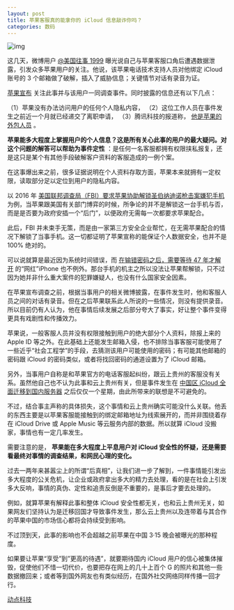 ```yaml
---
layout: post
title: 苹果客服真的能拿你的 iCloud 信息敲诈你吗？
categories: 数码
---
```

![img](http://ww1.sinaimg.cn/large/4b91f9d5gy1fum6p39pyuj20jg0b4tbh.jpg)

这几天，微博用户 [@美国往事 1999](http://tech.sina.com.cn/mobile/n/n/2018-03-06/doc-ifxipenn8630989.shtml) 曝光说自己与苹果客服口角后遭遇数据泄露，引发众多苹果用户的关注。他说，该苹果电话技术支持人员对他绑定 iCloud 账号的 3 个邮箱做了破解，插入了威胁信息；关键情节对话有录音为证。

[苹果宣布](http://tech.sina.com.cn/mobile/n/n/2018-03-08/doc-ifxpwyhw0009430.shtml) 关注此事并与该用户一同调查事件。同时披露的信息还有以下几点：

（1）苹果没有办法访问用户的任何个人隐私内容，
（2）这位工作人员在事件发生之前近一个月就已经递交了离职申请，
（3）腾讯科技的报道称， [他是苹果的外包人员](https://cn.technode.com/post/2018-03-09/apple-icloud-3-5/) 。

**苹果能多大程度上掌握用户的个人信息？这是所有关心此事的用户的最大疑问。对这个问题的解答可以帮助为事件定性** ：是任何一名客服都拥有权限挟私报复，还是这只是某个有其他手段破解客户资料的客服造成的一例个案。

在这事爆出来之前，很多证据说明在个人资料存取方面，苹果本来就拥有一定权限，读取部分足以定位到用户的隐私内容。

以 2016 年 [美国联邦调查局（FBI）要求苹果协助解锁圣伯纳迪诺枪击案嫌犯手机](https://finance.qq.com/a/20160422/044012.htm) 为例，当苹果跟美国有关部门博弈的时候，所争论的并不是解锁这一台手机与否，而是是否要为政府安插一个“后门”，以便政府无需每一次都要求苹果配合。

此后，FBI 并未束手无策，而是由一家第三方安全企业帮忙，在无需苹果配合的情况下解锁了当事手机。这一切都证明了苹果宣称的能保证个人数据安全，也并不是 100% 绝对的。

可以说就算是最近因为系统时间错误，而 [在输错密码之后，需要等待 47 年才解开](http://www.xdkb.net/index/article/2018-03/05/content_1086087.htm) 的“网红”iPhone 也不例外。那台手机的机主之所以没法让苹果帮解锁，只不过因为她并非什么重大案件的犯罪嫌疑人，也没有什么国家安全因素。

在苹果宣布调查之前，根据当事用户的相关微博披露，在事件发生时，他和客服人员之间的对话有录音。但在之后苹果联系此人所说的一些情况，则没有提供录音。所以目前仍有人认为，他在事情后续发展之后部分夸大了事实，好让整个事件变得更具有戏剧性和传播效力。

苹果说，一般客服人员并没有权限接触到用户的绝大部分个人资料，除报上来的 Apple ID 等之外。在此基础上还能发生邮箱入侵，也不排除当事客服可能使用了一些近乎“社会工程学”的手段，去猜测该用户可能使用的密码；有可能其他邮箱的密码跟 iCloud 的密码类似，或者将找回密码的通道设置为了 iCloud 邮箱。

另外，当事用户自称是和苹果官方的电话客服起纠纷，跟云上贵州的客服没有关系。虽然他自己也不认为此事和云上贵州有关，但是事件发生在 [中国区 iCloud 全面迁移到国内服务器](https://cn.technode.com/post/2018-02-25/apple-icloud-security-keys-guizhou/) 之后仅仅一个星期，由此所带来的联想是不可避免的。

不过，结合事主声称的具体损失，这个事情和云上贵州确实可能没什么关联。他丢的东西主要是以苹果客服能接触到的绑定邮箱地址为线索展开的，而并非围绕着存在 iCloud Drive 或 Apple Music 等云服务内部的数据。所以就算 iCloud 没搬家，事情也有一定几率发生。

需要注意的是， **苹果能在多大程度上平息用户对 iCloud 安全性的怀疑，还是需要看最终对事情的调查结果，和网民心理的变化。**

过去一两年来甚嚣尘上的所谓“后真相”，让我们进一步了解到，一件事情能引发出多大程度的公关危机，让企业或政府拿出多大的精力去处理，看的是在社会上引发多大反响，事情的真伪、定性和追责反倒是不重要的，是事后才要去处理的。

例如，就算苹果有解释此事和整体 iCloud 安全性都无关，也和云上贵州无关，如果网友们坚持认为是迁移回国才导致事件发生，那么云上贵州以及连带着与其合作的苹果中国的市场信心都将会持续受到影响。

不过顶到天，此事的影响也不会超越之前苹果在中国 3·15 晚会被曝光的那种程度。

如果要让苹果“享受”到”更高的待遇”，就要期待国内 iCloud 用户的信心被集体摧毁，促使他们不惜一切代价，也要把存在网上的几十上百个 G 的照片和其他一些数据撤回来；或者等到国外网友也有类似经历，在国外社交网络同样传播一回才行。

[动点科技](https://cn.technode.com/post/2018-03-09/icloud-data-blackmail/)